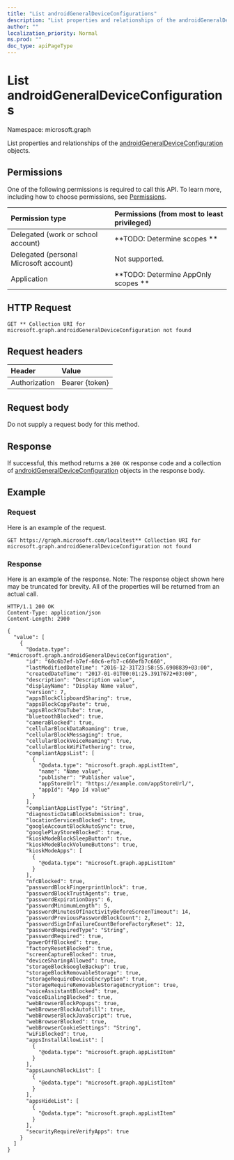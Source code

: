 ```yaml
---
title: "List androidGeneralDeviceConfigurations"
description: "List properties and relationships of the androidGeneralDeviceConfiguration objects."
author: ""
localization_priority: Normal
ms.prod: ""
doc_type: apiPageType
---
```


# List androidGeneralDeviceConfigurations

Namespace: microsoft.graph

List properties and relationships of the [androidGeneralDeviceConfiguration](../resources/androidgeneraldeviceconfiguration.md) objects.

## Permissions
One of the following permissions is required to call this API. To learn more, including how to choose permissions, see [Permissions](/concepts/permissions-reference.md).

|Permission type|Permissions (from most to least privileged)|
|:---|:---|
|Delegated (work or school account)|**TODO: Determine scopes **|
|Delegated (personal Microsoft account)|Not supported.|
|Application|**TODO: Determine AppOnly scopes **|

## HTTP Request
<!-- {
  "blockType": "ignored"
}
-->
``` http
GET ** Collection URI for microsoft.graph.androidGeneralDeviceConfiguration not found
```

## Request headers
|Header|Value|
|:---|:---|
|Authorization|Bearer {token}|

## Request body
Do not supply a request body for this method.

## Response
If successful, this method returns a `200 OK` response code and a collection of [androidGeneralDeviceConfiguration](../resources/androidgeneraldeviceconfiguration.md) objects in the response body.

## Example

### Request
Here is an example of the request.
<!-- {
  "blockType": "request",
  "name": "get_androidgeneraldeviceconfiguration"
}
-->
``` http
GET https://graph.microsoft.com/localtest** Collection URI for microsoft.graph.androidGeneralDeviceConfiguration not found
```

### Response
Here is an example of the response. Note: The response object shown here may be truncated for brevity. All of the properties will be returned from an actual call.
<!-- {
  "blockType": "response",
  "truncated": true,
  "@odata.type": "collection(microsoft.graph.androidgeneraldeviceconfiguration)"
}
-->
``` http
HTTP/1.1 200 OK
Content-Type: application/json
Content-Length: 2900

{
  "value": [
    {
      "@odata.type": "#microsoft.graph.androidGeneralDeviceConfiguration",
      "id": "60c6b7ef-b7ef-60c6-efb7-c660efb7c660",
      "lastModifiedDateTime": "2016-12-31T23:58:55.6908839+03:00",
      "createdDateTime": "2017-01-01T00:01:25.3917672+03:00",
      "description": "Description value",
      "displayName": "Display Name value",
      "version": 7,
      "appsBlockClipboardSharing": true,
      "appsBlockCopyPaste": true,
      "appsBlockYouTube": true,
      "bluetoothBlocked": true,
      "cameraBlocked": true,
      "cellularBlockDataRoaming": true,
      "cellularBlockMessaging": true,
      "cellularBlockVoiceRoaming": true,
      "cellularBlockWiFiTethering": true,
      "compliantAppsList": [
        {
          "@odata.type": "microsoft.graph.appListItem",
          "name": "Name value",
          "publisher": "Publisher value",
          "appStoreUrl": "https://example.com/appStoreUrl/",
          "appId": "App Id value"
        }
      ],
      "compliantAppListType": "String",
      "diagnosticDataBlockSubmission": true,
      "locationServicesBlocked": true,
      "googleAccountBlockAutoSync": true,
      "googlePlayStoreBlocked": true,
      "kioskModeBlockSleepButton": true,
      "kioskModeBlockVolumeButtons": true,
      "kioskModeApps": [
        {
          "@odata.type": "microsoft.graph.appListItem"
        }
      ],
      "nfcBlocked": true,
      "passwordBlockFingerprintUnlock": true,
      "passwordBlockTrustAgents": true,
      "passwordExpirationDays": 6,
      "passwordMinimumLength": 5,
      "passwordMinutesOfInactivityBeforeScreenTimeout": 14,
      "passwordPreviousPasswordBlockCount": 2,
      "passwordSignInFailureCountBeforeFactoryReset": 12,
      "passwordRequiredType": "String",
      "passwordRequired": true,
      "powerOffBlocked": true,
      "factoryResetBlocked": true,
      "screenCaptureBlocked": true,
      "deviceSharingAllowed": true,
      "storageBlockGoogleBackup": true,
      "storageBlockRemovableStorage": true,
      "storageRequireDeviceEncryption": true,
      "storageRequireRemovableStorageEncryption": true,
      "voiceAssistantBlocked": true,
      "voiceDialingBlocked": true,
      "webBrowserBlockPopups": true,
      "webBrowserBlockAutofill": true,
      "webBrowserBlockJavaScript": true,
      "webBrowserBlocked": true,
      "webBrowserCookieSettings": "String",
      "wiFiBlocked": true,
      "appsInstallAllowList": [
        {
          "@odata.type": "microsoft.graph.appListItem"
        }
      ],
      "appsLaunchBlockList": [
        {
          "@odata.type": "microsoft.graph.appListItem"
        }
      ],
      "appsHideList": [
        {
          "@odata.type": "microsoft.graph.appListItem"
        }
      ],
      "securityRequireVerifyApps": true
    }
  ]
}
```

